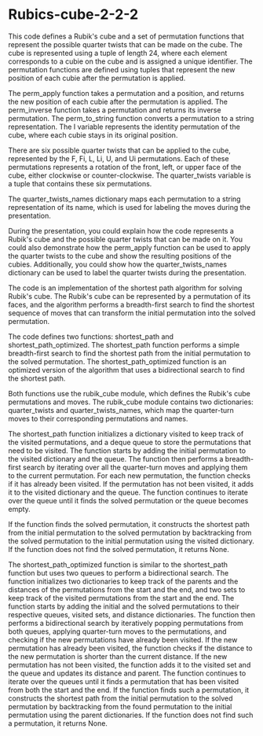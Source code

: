 # Rubics-cube-2-2-2

This code defines a Rubik's cube and a set of permutation functions that represent the possible quarter twists that can be made on the cube. The cube is represented using a tuple of length 24, where each element corresponds to a cubie on the cube and is assigned a unique identifier. The permutation functions are defined using tuples that represent the new position of each cubie after the permutation is applied.

The perm_apply function takes a permutation and a position, and returns the new position of each cubie after the permutation is applied. The perm_inverse function takes a permutation and returns its inverse permutation. The perm_to_string function converts a permutation to a string representation. The I variable represents the identity permutation of the cube, where each cubie stays in its original position.

There are six possible quarter twists that can be applied to the cube, represented by the F, Fi, L, Li, U, and Ui permutations. Each of these permutations represents a rotation of the front, left, or upper face of the cube, either clockwise or counter-clockwise. The quarter_twists variable is a tuple that contains these six permutations.

The quarter_twists_names dictionary maps each permutation to a string representation of its name, which is used for labeling the moves during the presentation.

During the presentation, you could explain how the code represents a Rubik's cube and the possible quarter twists that can be made on it. You could also demonstrate how the perm_apply function can be used to apply the quarter twists to the cube and show the resulting positions of the cubies. Additionally, you could show how the quarter_twists_names dictionary can be used to label the quarter twists during the presentation.

The code is an implementation of the shortest path algorithm for solving Rubik's cube. The Rubik's cube can be represented by a permutation of its faces, and the algorithm performs a breadth-first search to find the shortest sequence of moves that can transform the initial permutation into the solved permutation.

The code defines two functions: shortest_path and shortest_path_optimized. The shortest_path function performs a simple breadth-first search to find the shortest path from the initial permutation to the solved permutation. The shortest_path_optimized function is an optimized version of the algorithm that uses a bidirectional search to find the shortest path.

Both functions use the rubik_cube module, which defines the Rubik's cube permutations and moves. The rubik_cube module contains two dictionaries: quarter_twists and quarter_twists_names, which map the quarter-turn moves to their corresponding permutations and names.

The shortest_path function initializes a dictionary visited to keep track of the visited permutations, and a deque queue to store the permutations that need to be visited. The function starts by adding the initial permutation to the visited dictionary and the queue. The function then performs a breadth-first search by iterating over all the quarter-turn moves and applying them to the current permutation. For each new permutation, the function checks if it has already been visited. If the permutation has not been visited, it adds it to the visited dictionary and the queue. The function continues to iterate over the queue until it finds the solved permutation or the queue becomes empty.

If the function finds the solved permutation, it constructs the shortest path from the initial permutation to the solved permutation by backtracking from the solved permutation to the initial permutation using the visited dictionary. If the function does not find the solved permutation, it returns None.

The shortest_path_optimized function is similar to the shortest_path function but uses two queues to perform a bidirectional search. The function initializes two dictionaries to keep track of the parents and the distances of the permutations from the start and the end, and two sets to keep track of the visited permutations from the start and the end. The function starts by adding the initial and the solved permutations to their respective queues, visited sets, and distance dictionaries. The function then performs a bidirectional search by iteratively popping permutations from both queues, applying quarter-turn moves to the permutations, and checking if the new permutations have already been visited. If the new permutation has already been visited, the function checks if the distance to the new permutation is shorter than the current distance. If the new permutation has not been visited, the function adds it to the visited set and the queue and updates its distance and parent. The function continues to iterate over the queues until it finds a permutation that has been visited from both the start and the end. If the function finds such a permutation, it constructs the shortest path from the initial permutation to the solved permutation by backtracking from the found permutation to the initial permutation using the parent dictionaries. If the function does not find such a permutation, it returns None.
